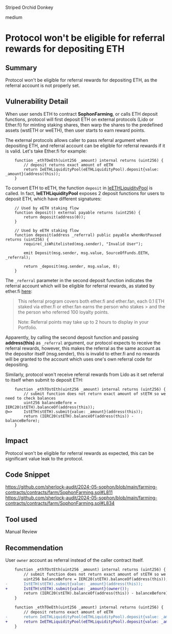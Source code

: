 Striped Orchid Donkey

medium

# Protocol won't be eligible for referral rewards for depositing ETH

## Summary
Protocol won't be eligible for referral rewards for depositing ETH, as the referral account is not properly set.

## Vulnerability Detail
When user sends ETH to contract **SophonFarming**, or calls ETH deposit functions, protocol will first deposit ETH on external protocols (Lido or Ether.fi) for minting staking shares, then warp the shares to the predefined assets (wstETH or weETH), then user  starts to earn reward points.

The external protocols allows caller to pass referral argument when depositing ETH, and referral account can be eligible for referral rewards if it is valid. Let's take Ether.fi for example:
```solidity
    function _ethTOeEth(uint256 _amount) internal returns (uint256) {
        // deposit returns exact amount of eETH
        return IeETHLiquidityPool(eETHLiquidityPool).deposit{value: _amount}(address(this));
    }
```

To convert ETH to eETH, the function `deposit` in [IeETHLiquidityPool](https://etherscan.io/address/0x605f17e88027e25e18c95be0d8011ac969426399#code) is called. In fact, **IeETHLiquidityPool** exposes 2 deposit functions for users to deposit ETH, which have different signatures:
```solidity
    // Used by eETH staking flow
    function deposit() external payable returns (uint256) {
        return deposit(address(0));
    }

    // Used by eETH staking flow
    function deposit(address _referral) public payable whenNotPaused returns (uint256) {
        require(_isWhitelisted(msg.sender), "Invalid User");

        emit Deposit(msg.sender, msg.value, SourceOfFunds.EETH, _referral);

        return _deposit(msg.sender, msg.value, 0);
    }
```
The `_referral` parameter in the second deposit function indicates the referral account which will be eligible for referral rewards, as stated by ether.fi [here](https://etherfi.gitbook.io/etherfi/getting-started/loyalty-points/referrals):
> This referral program covers both ether.fi and ether.fan, each 0.1 ETH staked via ether.fi or ether.fan earns the person who stakes > and the the person who referred 100 loyalty points.
>
> Note: Referral points may take up to 2 hours to display in your Portfolio.

Apparently, by calling the second deposit function and passing **address(this)** as `_referral` argument, our protocol expects to receive the referral rewards, however, this makes the referral as the same account as the depositor itself (msg.sender), this is invalid to ether.fi and no rewards will be granted to the account which uses one's own referral code for depositing.

Similarly, protocol won't receive referral rewards from Lido as it set referral to itself when submit to deposit ETH:
```solidity
    function _ethTOstEth(uint256 _amount) internal returns (uint256) {
        // submit function does not return exact amount of stETH so we need to check balances
        uint256 balanceBefore = IERC20(stETH).balanceOf(address(this));
@=>     IstETH(stETH).submit{value: _amount}(address(this));
        return (IERC20(stETH).balanceOf(address(this)) - balanceBefore);
    }
```

## Impact
Protocol won't be eligible for referral rewards as expected, this can be significant value leak to the protocol.

## Code Snippet
https://github.com/sherlock-audit/2024-05-sophon/blob/main/farming-contracts/contracts/farm/SophonFarming.sol#L811
https://github.com/sherlock-audit/2024-05-sophon/blob/main/farming-contracts/contracts/farm/SophonFarming.sol#L834

## Tool used
Manual Review

## Recommendation
User `owner` account as referral instead of the caller contract itself.
```diff
    function _ethTOstEth(uint256 _amount) internal returns (uint256) {
        // submit function does not return exact amount of stETH so we need to check balances
        uint256 balanceBefore = IERC20(stETH).balanceOf(address(this));
-       IstETH(stETH).submit{value: _amount}(address(this));
+       IstETH(stETH).submit{value: _amount}(owner());
        return (IERC20(stETH).balanceOf(address(this)) - balanceBefore);
    }
```

```diff
    function _ethTOeEth(uint256 _amount) internal returns (uint256) {
        // deposit returns exact amount of eETH
-       return IeETHLiquidityPool(eETHLiquidityPool).deposit{value: _amount}(address(this));
+       return IeETHLiquidityPool(eETHLiquidityPool).deposit{value: _amount}(owner());
    }
```
